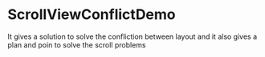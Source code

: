 # ScrollViewConflictDemo
It gives a solution to solve the confliction between layout and it also gives a plan and poin to solve the scroll problems

